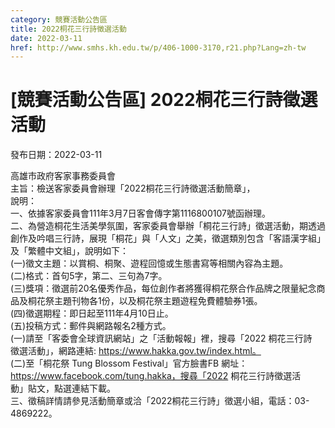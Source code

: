 ```yaml
---
category: 競賽活動公告區
title: 2022桐花三行詩徵選活動
date: 2022-03-11
href: http://www.smhs.kh.edu.tw/p/406-1000-3170,r21.php?Lang=zh-tw
---
```


# [競賽活動公告區] 2022桐花三行詩徵選活動

發布日期：2022-03-11

高雄市政府客家事務委員會  
主旨：檢送客家委員會辦理「2022桐花三行詩徵選活動簡章」，  
說明：  
一、依據客家委員會111年3月7日客會傳字第1116800107號函辦理。  
二、為營造桐花生活美學氛圍，客家委員會舉辦「桐花三行詩」徵選活動，期透過創作及吟唱三行詩，展現「桐花」與「人文」之美，徵選類別包含「客語漢字組」及「繁體中文組」，說明如下：  
(一)徵文主題：以賞桐、桐聚、遊程回憶或生態書寫等相關內容為主題。  
(二)格式：首句5字，第二、三句為7字。  
(三)獎項：徵選前20名優秀作品，每位創作者將獲得桐花祭合作品牌之限量紀念商品及桐花祭主題刊物各1份，以及桐花祭主題遊程免費體驗券1張。  
(四)徵選期程：即日起至111年4月10日止。  
(五)投稿方式：郵件與網路報名2種方式。  
(一)請至「客委會全球資訊網站」之「活動報報」裡，搜尋「2022 桐花三行詩  
徵選活動」，網路連結: https://www.hakka.gov.tw/index.html。  
(二)至「桐花祭 Tung Blossom Festival」官方臉書FB 網址：  
https://www.facebook.com/tung.hakka，搜尋「2022 桐花三行詩徵選活  
動」貼文，點選連結下載。  
三、徵稿詳情請參見活動簡章或洽「2022桐花三行詩」徵選小組，電話：03-4869222。

